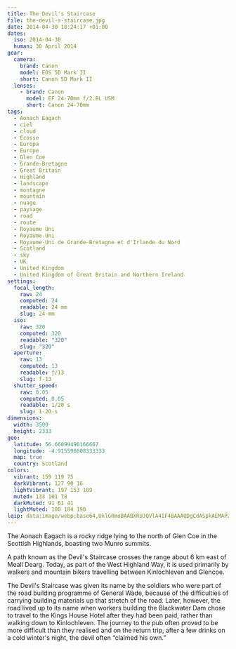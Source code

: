 ```yaml
---
title: The Devil's Staircase
file: the-devil-s-staircase.jpg
date: 2014-04-30 18:24:17 +01:00
dates:
  iso: 2014-04-30
  human: 30 April 2014
gear:
  camera:
    brand: Canon
    model: EOS 5D Mark II
    short: Canon 5D Mark II
  lenses:
    - brand: Canon
      model: EF 24-70mm f/2.8L USM
      short: Canon 24-70mm
tags:
  - Aonach Eagach
  - ciel
  - cloud
  - Écosse
  - Europa
  - Europe
  - Glen Coe
  - Grande-Bretagne
  - Great Britain
  - Highland
  - landscape
  - montagne
  - mountain
  - nuage
  - paysage
  - road
  - route
  - Royaume Uni
  - Royaume-Uni
  - Royaume-Uni de Grande-Bretagne et d'Irlande du Nord
  - Scotland
  - sky
  - UK
  - United Kingdom
  - United Kingdom of Great Britain and Northern Ireland
settings:
  focal_length:
    raw: 24
    computed: 24
    readable: 24 mm
    slug: 24-mm
  iso:
    raw: 320
    computed: 320
    readable: "320"
    slug: "320"
  aperture:
    raw: 13
    computed: 13
    readable: ƒ/13
    slug: f-13
  shutter_speed:
    raw: 0.05
    computed: 0.05
    readable: 1/20 s
    slug: 1-20-s
dimensions:
  width: 3500
  height: 2333
geo:
  latitude: 56.66099490166667
  longitude: -4.915596608333333
  map: true
  country: Scotland
colors:
  vibrant: 159 119 75
  darkVibrant: 127 90 16
  lightVibrant: 197 153 109
  muted: 133 101 78
  darkMuted: 91 61 41
  lightMuted: 180 184 190
lqip: data:image/webp;base64,UklGRmoBAABXRUJQVlA4IF4BAAAQDgCdASpkAEMAP22gw1i0q7gqMzVcAwAtiWMtgFEArqo//ywK8aLmCSEPW8CdynKNghKblhaWIcC6P3/Hn5gJOpt6tvATaGkzxNKU6c5pGCFa65fjvlFQGDFd18SE2qepPdxAawd9sM0J94enj79hOwI+9OVd4w1AAP7eiIyN1AYP9DLesoaL0ibM16G3mQCROG78T6SJ3eRJPW+Ufu1/FH+QaViDUbid+janCDtBPY4iDW8eSRRH3/cpVMmAJPwbyReCI9BJsIk8GWR9eC0XPpjns32BskWxoLjtHNGpJwoqDCJk5pGqKZ3nstV+usu5zx+jnltaTLFgPtJiazDL8ZRmCPQhaFw8iArPmID5wIsrI2fQL2gQXhWSAKJXKQEfooBuZtPEPf/DHTHLNiCfYvRSQ17/ahP6TSQ3BPT0+Wek5V4kiYX6FLIC8q4c3rZWhyPTL46eKK+n2EfwAA==
---
```


The Aonach Eagach is a rocky ridge lying to the north of Glen Coe in the Scottish Highlands, boasting two Munro summits.

A path known as the Devil's Staircase crosses the range about 6 km east of Meall Dearg. Today, as part of the West Highland Way, it is used primarily by walkers and mountain bikers travelling between Kinlochleven and Glencoe.

The Devil's Staircase was given its name by the soldiers who were part of the road building programme of General Wade, because of the difficulties of carrying building materials up that stretch of the road. Later, however, the road lived up to its name when workers building the Blackwater Dam chose to travel to the Kings House Hotel after they had been paid, rather than walking down to Kinlochleven. The journey to the pub often proved to be more difficult than they realised and on the return trip, after a few drinks on a cold winter's night, the devil often “claimed his own.”
